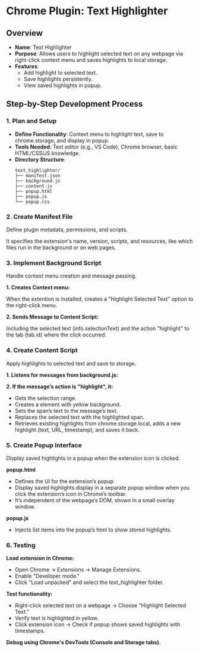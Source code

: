 # Chrome Plugin: Text Highlighter
## Overview
- **Name**: Text Highlighter
- **Purpose**: Allows users to highlight selected text on any webpage via right-click context menu and saves highlights to local storage.
- **Features**:
    - Add highlight to selected text.  
    - Save highlights persistently.  
    - View saved highlights in popup.    

## Step-by-Step Development Process
### 1. Plan and Setup
- **Define Functionality**: Context menu to highlight text, save to chrome.storage, and display in popup.
- **Tools Needed**: Text editor (e.g., VS Code), Chrome browser, basic HTML/CSS/JS knowledge.
- **Directory Structure**:
  ```
  text_highlighter/
  ├── manifest.json
  ├── background.js
  ├── content.js
  ├── popup.html
  ├── popup.js
  └── popup.css
  ```
### 2. Create Manifest File  
Define plugin metadata, permissions, and scripts.  

It specifies the extension's name, version, scripts, and resources, like which files run in the background or on web pages.  

### 3. Implement Background Script  

Handle context menu creation and message passing.  

**1.  Creates Context menu:**   
    
When the extention is installed, creates a "Highlight Selected Text" option to the right-click menu.

**2.  Sends Message to Content Script:**  

Including the selected text (info.selectionText) and the action "highlight" to the tab (tab.id) where the click occurred.  

### 4. Create Content Script  

Apply highlights to selected text and save to storage.  

**1.  Listens for messages from background.js:**   

**2.  If the message’s action is "highlight", it:**   

- Gets the selection range.
- Creates a <span> element with yellow background.
- Sets the span’s text to the message’s text.
- Replaces the selected text with the highlighted span.
- Retrieves existing highlights from chrome.storage.local, 
adds a new highlight (text, URL, timestamp), and saves it back.

### 5. Create Popup Interface  

Display saved highlights in a popup when the extension icon is clicked.  

**popup.html** 
- Defines the UI for the extension’s popup
- Display saved highlights.display in a separate popup window when you 
click the extension’s icon in Chrome’s toolbar.
- It’s independent of the webpage’s DOM, shown in a small overlay window.  

**popup.js**  
- Injects list items into the popup’s html to show stored highlights.

### 6. Testing  

**Load extension in Chrome:**

- Open Chrome → Extensions → Manage Extensions.
- Enable "Developer mode."
- Click "Load unpacked" and select the text_highlighter folder.


**Test functionality:**

- Right-click selected text on a webpage → Choose "Highlight Selected Text."
- Verify text is highlighted in yellow.
- Click extension icon → Check if popup shows saved highlights with timestamps.


**Debug using Chrome's DevTools (Console and Storage tabs).**










    